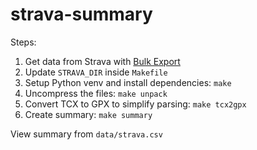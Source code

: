 # strava-summary

Steps:

1. Get data from Strava with [Bulk Export](https://support.strava.com/hc/en-us/articles/216918437-Exporting-your-Data-and-Bulk-Export#h_01GG58HC4F1BGQ9PQZZVANN6WF)
2. Update `STRAVA_DIR` inside `Makefile`
3. Setup Python venv and install dependencies: `make`
3. Uncompress the files: `make unpack`
4. Convert TCX to GPX to simplify parsing: `make tcx2gpx`
5. Create summary: `make summary`

View summary from `data/strava.csv`
